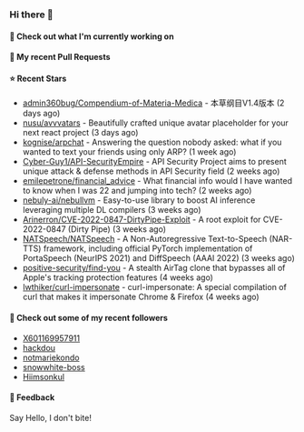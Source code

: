 ### Hi there 👋

#### 👷 Check out what I'm currently working on

#### 🔨 My recent Pull Requests


#### ⭐ Recent Stars

- [admin360bug/Compendium-of-Materia-Medica](https://github.com/admin360bug/Compendium-of-Materia-Medica) - 本草纲目V1.4版本 (2 days ago)
- [nusu/avvvatars](https://github.com/nusu/avvvatars) - Beautifully crafted unique avatar placeholder for your next react project (3 days ago)
- [kognise/arpchat](https://github.com/kognise/arpchat) - Answering the question nobody asked: what if you wanted to text your friends using only ARP? (1 week ago)
- [Cyber-Guy1/API-SecurityEmpire](https://github.com/Cyber-Guy1/API-SecurityEmpire) - API Security Project aims to present unique attack &amp; defense methods in API Security field (2 weeks ago)
- [emilepetrone/financial_advice](https://github.com/emilepetrone/financial_advice) - What financial info would I have wanted to know when I was 22 and jumping into tech? (2 weeks ago)
- [nebuly-ai/nebullvm](https://github.com/nebuly-ai/nebullvm) - Easy-to-use library to boost AI inference leveraging multiple DL compilers (3 weeks ago)
- [Arinerron/CVE-2022-0847-DirtyPipe-Exploit](https://github.com/Arinerron/CVE-2022-0847-DirtyPipe-Exploit) - A root exploit for CVE-2022-0847 (Dirty Pipe) (3 weeks ago)
- [NATSpeech/NATSpeech](https://github.com/NATSpeech/NATSpeech) - A Non-Autoregressive Text-to-Speech (NAR-TTS) framework, including official PyTorch implementation of PortaSpeech (NeurIPS 2021) and DiffSpeech (AAAI 2022) (3 weeks ago)
- [positive-security/find-you](https://github.com/positive-security/find-you) - A stealth AirTag clone that bypasses all of Apple&#39;s tracking protection features (4 weeks ago)
- [lwthiker/curl-impersonate](https://github.com/lwthiker/curl-impersonate) - curl-impersonate: A special compilation of curl that makes it impersonate Chrome &amp; Firefox (4 weeks ago)

#### 👯 Check out some of my recent followers

- [X601169957911](https://github.com/X601169957911)
- [hackdou](https://github.com/hackdou)
- [notmariekondo](https://github.com/notmariekondo)
- [snowwhite-boss](https://github.com/snowwhite-boss)
- [Hiimsonkul](https://github.com/Hiimsonkul)

#### 💬 Feedback

Say Hello, I don't bite!